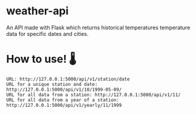 # weather-api

An API made with Flask which returns historical temperatures temperature data for specific dates and cities.

# How to use! 🌡️
```
URL: http://127.0.0.1:5000/api/v1/station/date
URL for a unique station and date: http://127.0.0.1:5000/api/v1/10/1999-05-09/
URL for all data from a station: http://127.0.0.1:5000/api/v1/11/
URL for all data from a year of a station: http://127.0.0.1:5000/api/v1/yearly/11/1999
```